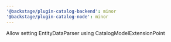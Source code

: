 ```yaml
---
'@backstage/plugin-catalog-backend': minor
'@backstage/plugin-catalog-node': minor
---
```


Allow setting EntityDataParser using CatalogModelExtensionPoint
